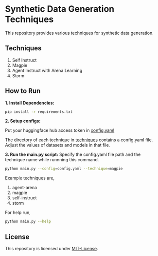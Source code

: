 # Synthetic Data Generation Techniques

This repository provides various techniques for synthetic data generation.

## Techniques
1. Self Instruct
2. Magpie
3. Agent Instruct with Arena Learning
4. Storm 

## How to Run
**1. Install Dependencies:**
```bash
pip install -r requirements.txt
```
**2. Setup configs:**

Put your huggingface hub access token in [config.yaml](config.yaml)

The directory of each technique in [techniques](./techniques/) contains a config.yaml file. Adjust the values of datasets and models in that file.

**3. Run the main.py script:**
Specify the config.yaml file path and the technique name while runnning this command.
```bash
python main.py --config=config.yaml --technique=magpie
```
Example techniques are,
1. agent-arena
2. magpie
3. self-instruct
4. storm

For help run,
```bash
python main.py --help
```

## License
This repository is licensed under [MIT-License](MIT-LICENSE.txt).